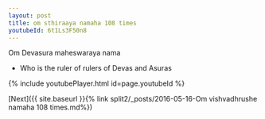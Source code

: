 ```yaml
---
layout: post
title: om sthiraaya namaha 108 times
youtubeId: 6t1Ls3F50n8
---
```

 
 
Om Devasura maheswaraya nama 
 
 -  Who is the ruler of rulers of Devas and Asuras 
 
  
 
  
 
 
 
 
 
 


{% include youtubePlayer.html id=page.youtubeId %}
 
[Next]({{ site.baseurl }}{% link  split2/_posts/2016-05-16-Om vishvadhrushe namaha 108 times.md%})
 
